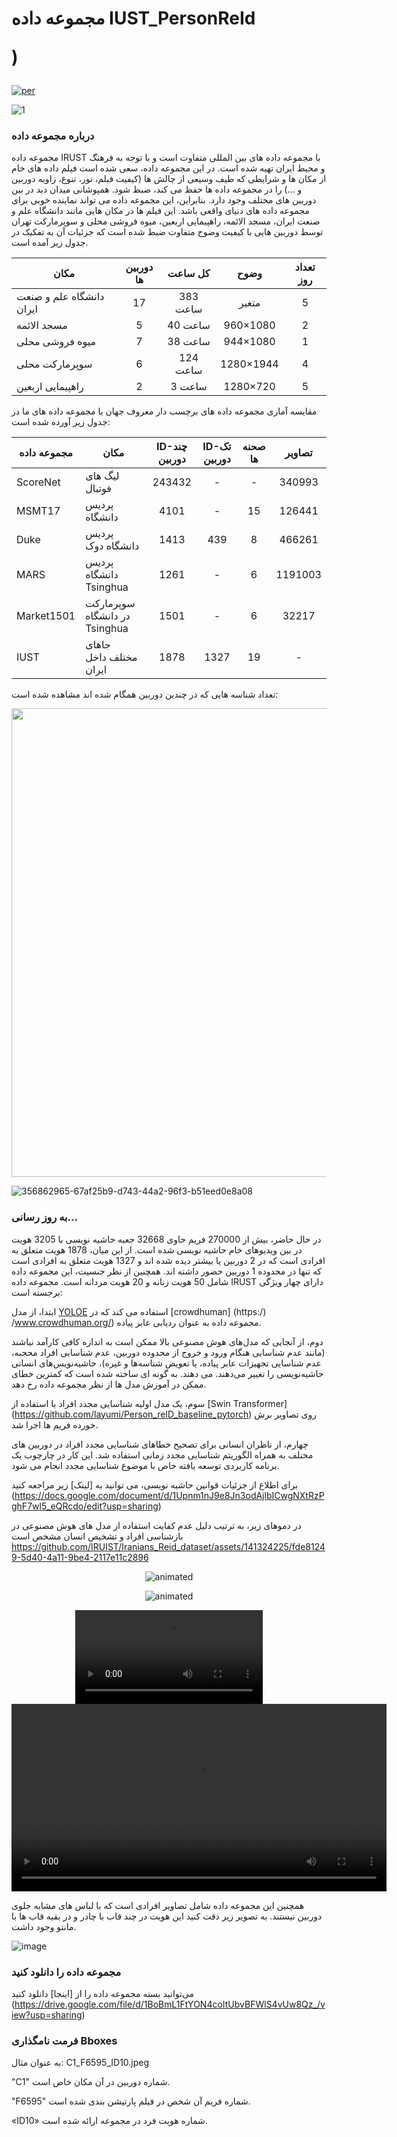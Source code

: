 # مجموعه داده IUST_PersonReId <p align="left"> )  </p>

[![per](https://img.shields.io/badge/lang-en-red.svg)](https://github.com/ComputerVisionIUST/IUST_PersonReId/blob/main/README.md)

![1](https://github.com/IRUIST/Iranians_Reid_dataset/assets/141324225/782122d5-235a-4314-9d81-7eceec56c960)

### درباره مجموعه داده

مجموعه داده IRUST با مجموعه داده های بین المللی متفاوت است و با توجه به فرهنگ و محیط ایران تهیه شده است. در این مجموعه داده، سعی شده است فیلم داده های خام از مکان ها و شرایطی که طیف وسیعی از چالش ها (کیفیت فیلم، نور، تنوع، زاویه دوربین و ...) را در مجموعه داده ها حفظ می کند، ضبط شود. همپوشانی میدان دید در بین دوربین های مختلف وجود دارد. بنابراین، این مجموعه داده می تواند نماینده خوبی برای مجموعه داده های دنیای واقعی باشد.
این فیلم ها در مکان هایی مانند دانشگاه علم و صنعت ایران، مسجد الائمه، راهپیمایی اربعین، میوه فروشی محلی و سوپرمارکت تهران توسط دوربین هایی با کیفیت وضوح متفاوت ضبط شده است که جزئیات آن به تفکیک در جدول زیر آمده است.

| مکان | دوربین ها | کل ساعت | وضوح |تعداد روز|
| ------ | :---: | :---: | :---: | :---: |
| دانشگاه علم و صنعت ایران | 17 | 383 ساعت| متغیر| 5|
| مسجد الائمه | 5 | 40 ساعت| 960×1080 | 2|
| میوه فروشی محلی | 7 | 38 ساعت | 944×1080 | 1 |
| سوپرمارکت محلی | 6 | 124 ساعت | 1280×1944 | 4 |
| راهپیمایی اربعین | 2 | 3 ساعت | 1280×720 | 5 |

مقایسه آماری مجموعه داده های برچسب دار معروف جهان با مجموعه داده های ما در جدول زیر آورده شده است:

| مجموعه داده | مکان | ID-چند دوربین | ID-تک دوربین | صحنه ها | تصاویر |
| ----- | ------ | :---: | :---: | :---: | :---: |
| ScoreNet | لیگ های فوتبال | 243432 | - | -| 340993|
| MSMT17 | پردیس دانشگاه | 4101 | - | 15| 126441 |
| Duke | پردیس دانشگاه دوک | 1413 | 439 | 8 | 466261 |
| MARS | پردیس دانشگاه Tsinghua | 1261 | - | 6 | 1191003 |
| Market1501 | سوپرمارکت در دانشگاه Tsinghua | 1501 | - | 6 | 32217 |
| IUST | جاهای مختلف داخل ایران | 1878 | 1327 | 19 | - |



تعداد شناسه هایی که در چندین دوربین همگام شده اند مشاهده شده است:
<p align="center"><img src="![_Labeled Data](https://github.com/user-attachments/assets/67226f29-5ab6-4e36-ac66-b910b48faad1)" width="750"/ </p>

![356862965-67af25b9-d743-44a2-96f3-b51eed0e8a08](https://github.com/user-attachments/assets/490f0d3e-db4a-47a0-a719b-59)


### به روز رسانی...
در حال حاضر، بیش از 270000 فریم حاوی 32668 جعبه حاشیه نویسی با 3205 هویت در بین ویدیوهای خام حاشیه نویسی شده است. از این میان، 1878 هویت متعلق به افرادی است که در 2 دوربین یا بیشتر دیده شده اند و 1327 هویت متعلق به افرادی است که تنها در محدوده 1 دوربین حضور داشته اند. همچنین از نظر جنسیت، این مجموعه داده شامل 50 هویت زنانه و 20 هویت مردانه است. مجموعه داده IRUST دارای چهار ویژگی برجسته است:

ابتدا، از مدل [YOLOE](https://github.com/PaddlePaddle/PaddleDetection/blob/release/2.7/deploy/pipeline/docs/tutorials/pphuman_mot_en.md) استفاده می کند که در [crowdhuman] (https:/) /www.crowdhuman.org/) مجموعه داده به عنوان ردیابی عابر پیاده.

دوم، از آنجایی که مدل‌های هوش مصنوعی بالا ممکن است به اندازه کافی کارآمد نباشند (مانند عدم شناسایی هنگام ورود و خروج از محدوده دوربین، عدم شناسایی افراد محجبه، عدم شناسایی تجهیزات عابر پیاده، یا تعویض شناسه‌ها و غیره)، حاشیه‌نویس‌های انسانی حاشیه‌نویسی را تغییر می‌دهند. می دهند. به گونه ای ساخته شده است که کمترین خطای ممکن در آموزش مدل ها از نظر مجموعه داده رخ دهد.

سوم، یک مدل اولیه شناسایی مجدد افراد با استفاده از [Swin Transformer] (https://github.com/layumi/Person_reID_baseline_pytorch) روی تصاویر برش خورده فریم ها اجرا شد.

چهارم، از ناظران انسانی برای تصحیح خطاهای شناسایی مجدد افراد در دوربین های مختلف به همراه الگوریتم شناسایی مجدد زمانی استفاده شد. این کار در چارچوب یک برنامه کاربردی توسعه یافته خاص با موضوع شناسایی مجدد انجام می شود.


برای اطلاع از جزئیات قوانین حاشیه نویسی، می توانید به [لینک] زیر مراجعه کنید (https://docs.google.com/document/d/1Upnm1nJ9e8Jn3odAjlbICwgNXtRzPghF7wl5_eQRcdo/edit?usp=sharing)


در دموهای زیر، به ترتیب دلیل عدم کفایت استفاده از مدل های هوش مصنوعی در بازشناسی افراد و تشخیص انسان مشخص است
https://github.com/IRUIST/Iranians_Reid_dataset/assets/141324225/fde81249-5d40-4a11-9be4-2117e11c2896
<p align="center">
 <img src="https://github.com/user-attachments/assets/28014e07-35b1-47c8-b7e5-0abfdcafec30" alt="animated" />
</p>

<p align="center">
 <img src="https://github.com/user-attachments/assets/11399f88-e4a1-4f0b-80ea-75225e1ac246" alt="animated" />
</p>



<div align="center">
 <video src="https://github.com/user-attachments/assets/ef987d49-9f29-423d-a4c4-b7f0a9b2b612" />
</div>



<div align="center">
 <video src="https://github.com/user-attachments/assets/aa5ee71a-a359-484e-8e5b-da43611097a5" width="600" />
</div>




همچنین این مجموعه داده شامل تصاویر افرادی است که با لباس های مشابه جلوی دوربین نیستند.
به تصویر زیر دقت کنید این هویت در چند قاب با چادر و در بقیه قاب ها با مانتو وجود داشت.


![image](https://github.com/user-attachments/assets/03590215-9ce6-42d7-8e50-36a6baea79d5)



### مجموعه داده را دانلود کنید
می‌توانید بسته مجموعه داده را از [اینجا] دانلود کنید (https://drive.google.com/file/d/1BoBmL1FtYON4coItUbvBFWlS4vUw8Qz_/view?usp=sharing)

### فرمت نامگذاری Bboxes

به عنوان مثال: C1_F6595_ID10.jpeg

"C1" شماره دوربین در آن مکان خاص است.

"F6595" شماره فریم آن شخص در فیلم پارتیشن بندی شده است.

«ID10» شماره هویت فرد در مجموعه ارائه شده است.

